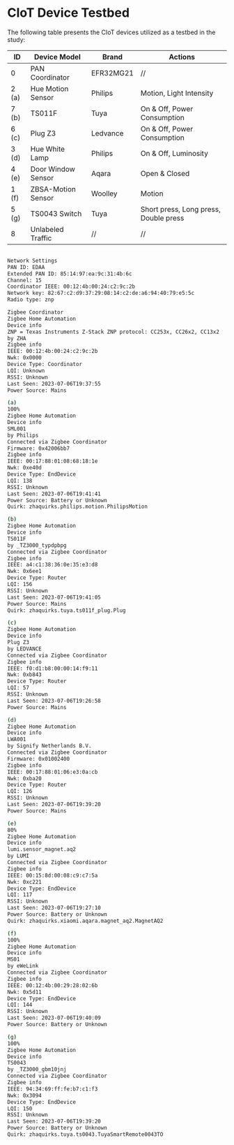 # CIoT Device Testbed

The following table presents the CIoT devices utilized as a testbed in the study:

| ID | Device Model          | Brand     | Actions                          |
|-----|----------------------|-----------|----------------------------------|
|  0  | PAN Coordinator      | EFR32MG21 |//                                |
|2 (a)| Hue Motion Sensor    | Philips   | Motion, Light Intensity          |
|7 (b)| TS011F               | Tuya      | On & Off, Power Consumption      |
|6 (c)| Plug Z3              | Ledvance  | On & Off, Power Consumption      |
|3 (d)| Hue White Lamp       | Philips   | On & Off, Luminosity             |
|4 (e)| Door Window Sensor   | Aqara     | Open & Closed                    |
|1 (f)| ZBSA-Motion Sensor   | Woolley   | Motion                           |
|5 (g)| TS0043 Switch        | Tuya      | Short press, Long press, Double press |
|8    | Unlabeled Traffic    | //        | //                               |


```bash

Network Settings
PAN ID: EDAA
Extended PAN ID: 85:14:97:ea:9c:31:4b:6c
Channel: 15
Coordinator IEEE: 00:12:4b:00:24:c2:9c:2b
Network key: 82:67:c2:d9:37:29:08:14:c2:de:a6:94:40:79:e5:5c
Radio type: znp

Zigbee Coordinator
Zigbee Home Automation
Device info
ZNP = Texas Instruments Z-Stack ZNP protocol: CC253x, CC26x2, CC13x2
by ZHA
Zigbee info
IEEE: 00:12:4b:00:24:c2:9c:2b
Nwk: 0x0000
Device Type: Coordinator
LQI: Unknown
RSSI: Unknown
Last Seen: 2023-07-06T19:37:55
Power Source: Mains

(a)
100%
Zigbee Home Automation
Device info
SML001
by Philips
Connected via Zigbee Coordinator
Firmware: 0x42006bb7
Zigbee info
IEEE: 00:17:88:01:08:68:18:1e
Nwk: 0xe40d
Device Type: EndDevice
LQI: 138
RSSI: Unknown
Last Seen: 2023-07-06T19:41:41
Power Source: Battery or Unknown
Quirk: zhaquirks.philips.motion.PhilipsMotion

(b)
Zigbee Home Automation
Device info
TS011F
by _TZ3000_typdpbpg
Connected via Zigbee Coordinator
Zigbee info
IEEE: a4:c1:38:36:0e:35:e3:d8
Nwk: 0x6ee1
Device Type: Router
LQI: 156
RSSI: Unknown
Last Seen: 2023-07-06T19:41:05
Power Source: Mains
Quirk: zhaquirks.tuya.ts011f_plug.Plug

(c)
Zigbee Home Automation
Device info
Plug Z3
by LEDVANCE
Connected via Zigbee Coordinator
Zigbee info
IEEE: f0:d1:b8:00:00:14:f9:11
Nwk: 0xb843
Device Type: Router
LQI: 57
RSSI: Unknown
Last Seen: 2023-07-06T19:26:58
Power Source: Mains

(d)
Zigbee Home Automation
Device info
LWA001
by Signify Netherlands B.V.
Connected via Zigbee Coordinator
Firmware: 0x01002400
Zigbee info
IEEE: 00:17:88:01:06:e3:0a:cb
Nwk: 0xba20
Device Type: Router
LQI: 126
RSSI: Unknown
Last Seen: 2023-07-06T19:39:20
Power Source: Mains

(e)
80%
Zigbee Home Automation
Device info
lumi.sensor_magnet.aq2
by LUMI
Connected via Zigbee Coordinator
Zigbee info
IEEE: 00:15:8d:00:08:c9:c7:5a
Nwk: 0xc221
Device Type: EndDevice
LQI: 117
RSSI: Unknown
Last Seen: 2023-07-06T19:27:10
Power Source: Battery or Unknown
Quirk: zhaquirks.xiaomi.aqara.magnet_aq2.MagnetAQ2

(f)
100%
Zigbee Home Automation
Device info
MS01
by eWeLink
Connected via Zigbee Coordinator
Zigbee info
IEEE: 00:12:4b:00:29:28:02:6b
Nwk: 0x5d11
Device Type: EndDevice
LQI: 144
RSSI: Unknown
Last Seen: 2023-07-06T19:40:09
Power Source: Battery or Unknown

(g)
100%
Zigbee Home Automation
Device info
TS0043
by _TZ3000_gbm10jnj
Connected via Zigbee Coordinator
Zigbee info
IEEE: 94:34:69:ff:fe:b7:c1:f3
Nwk: 0x3094
Device Type: EndDevice
LQI: 150
RSSI: Unknown
Last Seen: 2023-07-06T19:39:20
Power Source: Battery or Unknown
Quirk: zhaquirks.tuya.ts0043.TuyaSmartRemote0043TO

```
